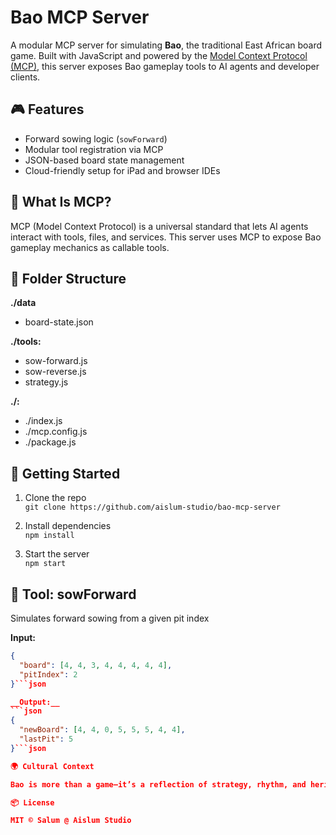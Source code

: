 # Bao MCP Server

A modular MCP server for simulating **Bao**, the traditional East African board game. Built with JavaScript and powered by the [Model Context Protocol (MCP)](https://modelcontextprotocol.io), this server exposes Bao gameplay tools to AI agents and developer clients.

## 🎮 Features

- Forward sowing logic (`sowForward`)
- Modular tool registration via MCP
- JSON-based board state management
- Cloud-friendly setup for iPad and browser IDEs

## 🧠 What Is MCP?

MCP (Model Context Protocol) is a universal standard that lets AI agents interact with tools, files, and services. This server uses MCP to expose Bao gameplay mechanics as callable tools.

## 📁 Folder Structure

__./data__
  - board-state.json

__./tools:__
  - sow-forward.js
  - sow-reverse.js
  - strategy.js

__./:__
  - ./index.js
  - ./mcp.config.js
  - ./package.js

## 🚀 Getting Started

1. Clone the repo  
   `git clone https://github.com/aislum-studio/bao-mcp-server`

2. Install dependencies  
   `npm install`

3. Start the server  
   `npm start`

## 🧪 Tool: sowForward

Simulates forward sowing from a given pit index

__Input:__
```json
{
  "board": [4, 4, 3, 4, 4, 4, 4, 4],
  "pitIndex": 2
}```json

__Output:__
```json
{
  "newBoard": [4, 4, 0, 5, 5, 5, 4, 4],
  "lastPit": 5
}```json

🌍 Cultural Context

Bao is more than a game—it’s a reflection of strategy, rhythm, and heritage. This server aims to preserve and share its mechanics through modern tooling.

📦 License

MIT © Salum @ Aislum Studio
